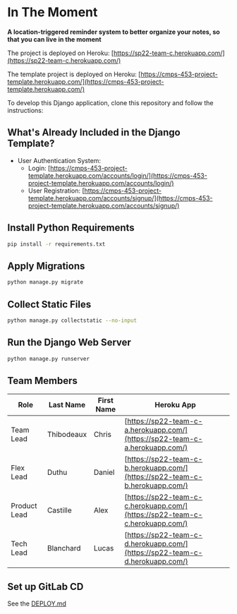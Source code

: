 # In The Moment

**A location-triggered reminder system to better organize your notes, so that you can live in the moment**

The project is deployed on Heroku: [https://sp22-team-c.herokuapp.com/](https://sp22-team-c.herokuapp.com/)

The template project is deployed on Heroku: [https://cmps-453-project-template.herokuapp.com/](https://cmps-453-project-template.herokuapp.com/)

To develop this Django application, clone this repository and follow the instructions:

## What's Already Included in the Django Template?
* User Authentication System:
    * Login: [https://cmps-453-project-template.herokuapp.com/accounts/login/](https://cmps-453-project-template.herokuapp.com/accounts/login/)
    * User Registration: [https://cmps-453-project-template.herokuapp.com/accounts/signup/](https://cmps-453-project-template.herokuapp.com/accounts/signup/)

## Install Python Requirements

```bash
pip install -r requirements.txt
```

## Apply Migrations

```bash
python manage.py migrate
```

## Collect Static Files

```bash
python manage.py collectstatic --no-input
```

## Run the Django Web Server

```bash
python manage.py runserver
```

## Team Members

| Role | Last Name | First Name | Heroku App |
| ---- | --------- |  --------- | -----------|
| Team Lead | Thibodeaux | Chris  | [https://sp22-team-c-a.herokuapp.com/](https://sp22-team-c-a.herokuapp.com/) |
| Flex Lead | Duthu | Daniel  | [https://sp22-team-c-b.herokuapp.com/](https://sp22-team-c-b.herokuapp.com/) |
| Product Lead | Castille | Alex  | [https://sp22-team-c-c.herokuapp.com/](https://sp22-team-c-c.herokuapp.com/) |
| Tech Lead | Blanchard | Lucas  | [https://sp22-team-c-d.herokuapp.com/](https://sp22-team-c-d.herokuapp.com/) |

## Set up GitLab CD
See the [DEPLOY.md](DEPLOY.md)
